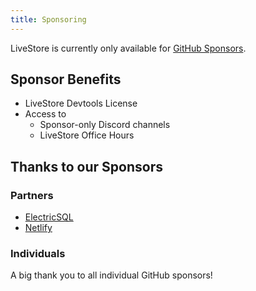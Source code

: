 ```yaml
---
title: Sponsoring
---
```


LiveStore is currently only available for [GitHub Sponsors](https://github.com/sponsors/schickling).

## Sponsor Benefits

- LiveStore Devtools License
- Access to
  - Sponsor-only Discord channels
  - LiveStore Office Hours

## Thanks to our Sponsors

### Partners

- [ElectricSQL](https://www.electricsql.com/)
- [Netlify](https://www.netlify.com/)

### Individuals

A big thank you to all individual GitHub sponsors!
